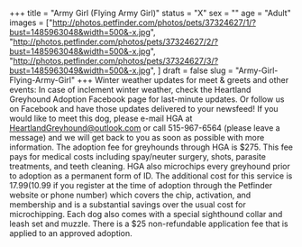+++
title = "Army Girl (Flying Army Girl)"
status = "X"
sex = ""
age = "Adult"
images = ["http://photos.petfinder.com/photos/pets/37324627/1/?bust=1485963048&width=500&-x.jpg",
"http://photos.petfinder.com/photos/pets/37324627/2/?bust=1485963048&width=500&-x.jpg",
"http://photos.petfinder.com/photos/pets/37324627/3/?bust=1485963049&width=500&-x.jpg",
]
draft = false
slug = "Army-Girl-Flying-Army-Girl"
+++
Winter weather updates for meet & greets and other events: In case of inclement winter weather, check the Heartland Greyhound Adoption Facebook page for last-minute updates. Or follow us on Facebook and have those updates delivered to your newsfeed!
If you would like to meet this dog, please e-mail HGA at HeartlandGreyhound@outlook.com or call 515-967-6564 (please leave a message) and we will get back to you as soon as possible with more information. The adoption fee for greyhounds through HGA is $275. This fee pays for medical costs including spay/neuter surgery, shots, parasite treatments, and teeth cleaning. HGA also microchips every greyhound prior to adoption as a permanent form of ID. The additional cost for this service is $17.99 ($10.99 if you register at the time of adoption through the Petfinder website or phone number) which covers the chip, activation, and membership and is a substantial savings over the usual cost for microchipping. Each dog also comes with a special sighthound collar and leash set and muzzle. There is a $25 non-refundable application fee that is applied to an approved adoption.

